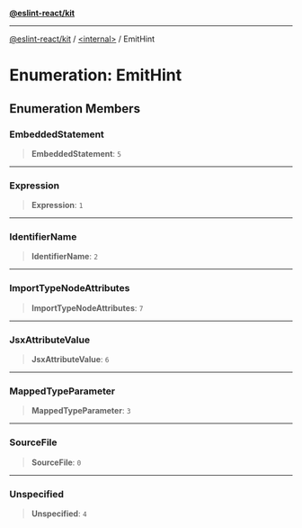 [**@eslint-react/kit**](../../README.md)

***

[@eslint-react/kit](../../README.md) / [\<internal\>](../README.md) / EmitHint

# Enumeration: EmitHint

## Enumeration Members

### EmbeddedStatement

> **EmbeddedStatement**: `5`

***

### Expression

> **Expression**: `1`

***

### IdentifierName

> **IdentifierName**: `2`

***

### ImportTypeNodeAttributes

> **ImportTypeNodeAttributes**: `7`

***

### JsxAttributeValue

> **JsxAttributeValue**: `6`

***

### MappedTypeParameter

> **MappedTypeParameter**: `3`

***

### SourceFile

> **SourceFile**: `0`

***

### Unspecified

> **Unspecified**: `4`
